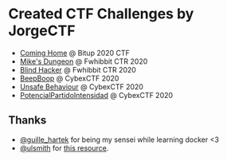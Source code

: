 # Created CTF Challenges by JorgeCTF

* [Coming Home](<challenges/Coming Home @ Bitup 2020 CTF>) @ Bitup 2020 CTF
* [Mike's Dungeon](<challenges/Mike's Dungeon @ Fwhibbit CTR 2020>) @ Fwhibbit CTR 2020
* [Blind Hacker](<challenges/Blind Hacker @ Fwhibbit CTR 2020>) @ Fwhibbit CTR 2020
* [BeepBoop](<challenges/BeepBoop @ CybexCTF 2020>) @ CybexCTF 2020
* [Unsafe Behaviour](<challenges/Unsafe Behaviour @ CybexCTF 2020>) @ CybexCTF 2020
* [PotencialPartidoIntensidad](<challenges/PotencialPartidoIntensidad @ CybexCTF 2020>) @ CybexCTF 2020


## Thanks

* [@guille_hartek](https://fwhibbit.es/author/hartek) for being my sensei while learning docker <3
* [@ulsmith](https://github.com/ulsmith) for [this resource](https://github.com/ulsmith/alpine-apache-php7/blob/master/start.sh).